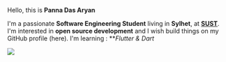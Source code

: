 
Hello, this is **Panna Das Aryan**

I'm a passionate **Software Engineering Student** living in **Sylhet**, at **[SUST](https://www.sust.edu/)**.
I'm interested in **open source development** and I wish build things on my GitHub profile (here).
I'm learning : ***Flutter & Dart*

<img src="https://github-readme-stats.vercel.app/api?username=PannaAryan&show_icons=true&count_private=true&theme=dark" />


